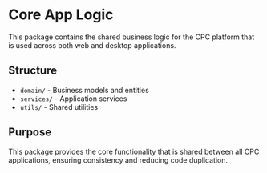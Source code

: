 # Core App Logic

This package contains the shared business logic for the CPC platform that is used across both web and desktop applications.

## Structure

- `domain/` - Business models and entities
- `services/` - Application services
- `utils/` - Shared utilities

## Purpose

This package provides the core functionality that is shared between all CPC applications, ensuring consistency and reducing code duplication.